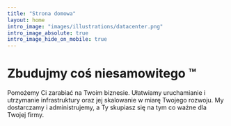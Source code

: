 ```yaml
---
title: "Strona domowa"
layout: home
intro_image: "images/illustrations/datacenter.png"
intro_image_absolute: true
intro_image_hide_on_mobile: true
---
```


# Zbudujmy coś niesamowitego ™

Pomożemy Ci zarabiać na Twoim biznesie. Ułatwiamy uruchamianie i utrzymanie infrastruktury oraz jej skalowanie w miarę Twojego rozwoju. My dostarczamy i administrujemy, a Ty skupiasz się na tym co ważne dla Twojej firmy.

